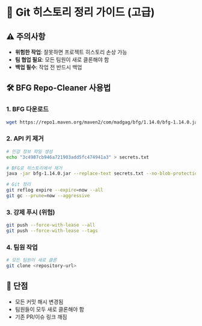 # 🧹 Git 히스토리 정리 가이드 (고급)

## ⚠️ 주의사항
- **위험한 작업**: 잘못하면 프로젝트 히스토리 손상 가능
- **팀 협업 필요**: 모든 팀원이 새로 클론해야 함
- **백업 필수**: 작업 전 반드시 백업

## 🛠️ BFG Repo-Cleaner 사용법

### 1. BFG 다운로드
```bash
wget https://repo1.maven.org/maven2/com/madgag/bfg/1.14.0/bfg-1.14.0.jar
```

### 2. API 키 제거
```bash
# 민감 정보 파일 생성
echo "3c4987cb946a721903add5fc474941a3" > secrets.txt

# BFG로 히스토리에서 제거
java -jar bfg-1.14.0.jar --replace-text secrets.txt --no-blob-protection .

# Git 정리
git reflog expire --expire=now --all
git gc --prune=now --aggressive
```

### 3. 강제 푸시 (위험)
```bash
git push --force-with-lease --all
git push --force-with-lease --tags
```

### 4. 팀원 작업
```bash
# 모든 팀원이 새로 클론
git clone <repository-url>
```

## 🚫 단점
- 모든 커밋 해시 변경됨
- 팀원들이 모두 새로 클론해야 함
- 기존 PR/이슈 링크 깨짐